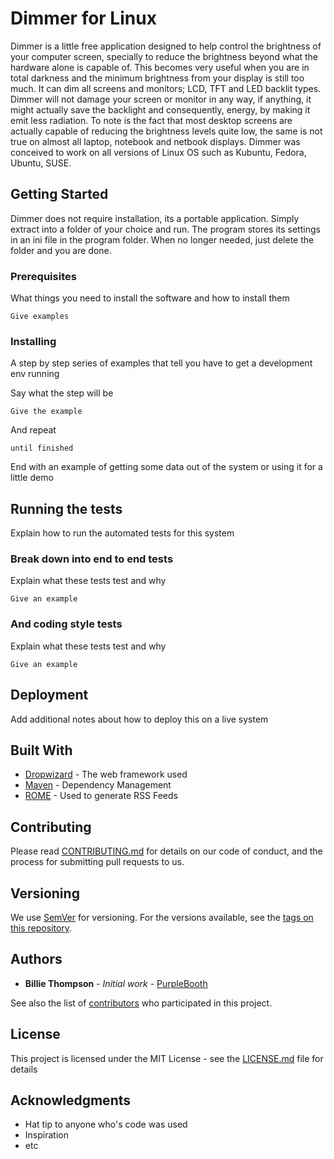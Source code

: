# Dimmer for Linux

Dimmer is a little free application designed to help control the brightness of your computer screen, specially to reduce the brightness beyond what the hardware alone is capable of. This becomes very useful when you are in total darkness and the minimum brightness from your display is still too much. It can dim all screens and monitors; LCD, TFT and LED backlit types. Dimmer will not damage your screen or monitor in any way, if anything, it might actually save the backlight and consequently, energy, by making it emit less radiation. To note is the fact that most desktop screens are actually capable of reducing the brightness levels quite low, the same is not true on almost all laptop, notebook and netbook displays. Dimmer was conceived to work on all versions of  Linux OS such as Kubuntu, Fedora, Ubuntu, SUSE.

## Getting Started

Dimmer does not require installation, its a portable application. Simply extract into a folder of your choice and run. The program stores its settings in an ini file in the program folder. When no longer needed, just delete the folder and you are done.

### Prerequisites

What things you need to install the software and how to install them

```
Give examples
```

### Installing

A step by step series of examples that tell you have to get a development env running

Say what the step will be

```
Give the example
```

And repeat

```
until finished
```

End with an example of getting some data out of the system or using it for a little demo

## Running the tests

Explain how to run the automated tests for this system

### Break down into end to end tests

Explain what these tests test and why

```
Give an example
```

### And coding style tests

Explain what these tests test and why

```
Give an example
```

## Deployment

Add additional notes about how to deploy this on a live system

## Built With

* [Dropwizard](http://www.dropwizard.io/1.0.2/docs/) - The web framework used
* [Maven](https://maven.apache.org/) - Dependency Management
* [ROME](https://rometools.github.io/rome/) - Used to generate RSS Feeds

## Contributing

Please read [CONTRIBUTING.md](https://gist.github.com/PurpleBooth/b24679402957c63ec426) for details on our code of conduct, and the process for submitting pull requests to us.

## Versioning

We use [SemVer](http://semver.org/) for versioning. For the versions available, see the [tags on this repository](https://github.com/your/project/tags). 

## Authors

* **Billie Thompson** - *Initial work* - [PurpleBooth](https://github.com/PurpleBooth)

See also the list of [contributors](https://github.com/your/project/contributors) who participated in this project.

## License

This project is licensed under the MIT License - see the [LICENSE.md](LICENSE.md) file for details

## Acknowledgments

* Hat tip to anyone who's code was used
* Inspiration
* etc

